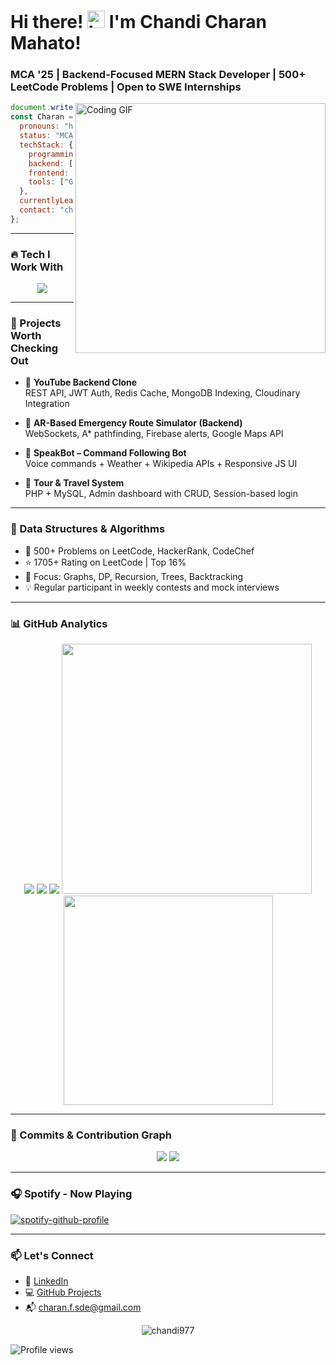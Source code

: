 
# Hi there! <img src="https://user-images.githubusercontent.com/1303154/88677602-1635ba80-d120-11ea-84d8-d263ba5fc3c0.gif" width="28px" alt="hi"> I'm Chandi Charan Mahato!
### MCA '25 | Backend-Focused MERN Stack Developer | 500+ LeetCode Problems | Open to SWE Internships

<img align="right" src="https://github.com/Chandi977/Chandi977/assets/55855799/66bf7e51-ea3f-4522-b23d-f461c3ab0a4c" width="400" alt="Coding GIF" />

```js
document.write("Namaste _/\_");
const Charan = {
  pronouns: "he" | "his",
  status: "MCA Student & SWE Intern Aspirant",
  techStack: {
    programming: ["C", "C++", "Java", "JavaScript", "Python"],
    backend: ["Node.js", "Express.js", "MongoDB", "MySQL", "PHP", "Redis"],
    frontend: ["HTML", "CSS", "SASS", "JavaScript", "React.js"],
    tools: ["Git", "VS Code", "Postman", "WebSockets", "Firebase"],
  },
  currentlyLearning: ["MERN Stack", "System Design", "Cloud Deployment"],
  contact: "charan.f.sde@gmail.com",
};
```

---

### 🔥 Tech I Work With
<p align="center"> 
  <img src="https://skillicons.dev/icons?i=js,nodejs,express,react,mongodb,mysql,php,html,css,git,cpp,java,firebase,tailwind,redis" />
</p>

---

### 🚀 Projects Worth Checking Out

- 🔹 **YouTube Backend Clone**  
  REST API, JWT Auth, Redis Cache, MongoDB Indexing, Cloudinary Integration

- 🔹 **AR-Based Emergency Route Simulator (Backend)**  
  WebSockets, A* pathfinding, Firebase alerts, Google Maps API

- 🔹 **SpeakBot – Command Following Bot**  
  Voice commands + Weather + Wikipedia APIs + Responsive JS UI

- 🔹 **Tour & Travel System**  
  PHP + MySQL, Admin dashboard with CRUD, Session-based login

---

### 🧠 Data Structures & Algorithms

- 📌 500+ Problems on LeetCode, HackerRank, CodeChef  
- ⭐ 1705+ Rating on LeetCode | Top 16%  
- 🎯 Focus: Graphs, DP, Recursion, Trees, Backtracking  
- 💡 Regular participant in weekly contests and mock interviews

---

### 📊 GitHub Analytics

<p align="center"> 
  <img src="https://github-profile-summary-cards.vercel.app/api/cards/repos-per-language?username=Chandi977&theme=nord_dark">
  <img src="https://github-profile-summary-cards.vercel.app/api/cards/most-commit-language?username=Chandi977&theme=nord_dark" >
  <img src="https://github-profile-trophy.vercel.app/?username=Chandi977&theme=darkhub">
  <img src="https://github-readme-stats.vercel.app/api?username=Chandi977&theme=blue-green&show_icons=true&count_private=true" width="400">
  <img src="https://github-readme-stats.vercel.app/api/top-langs/?username=Chandi977&theme=chartreuse-dark&layout=compact" width="335">
</p>

---

### 🔁 Commits & Contribution Graph

<p align="center"> 
  <img src="https://github-readme-streak-stats.herokuapp.com/?user=Chandi977&theme=radical">
  <img src="https://github-profile-graph.vercel.app/api?username=Chandi977&theme=react-dark&hide_border=true">
</p>

---

### 🎧 Spotify - Now Playing

[![spotify-github-profile](https://spotify-github-profile.vercel.app/api/view?uid=31on7z2tmzeehsn33pnw755mvbxe&cover_image=true&theme=novatorem&show_offline=false&background_color=0d0c0c&interchange=false&bar_color=53b14f&bar_color_cover=false)](https://open.spotify.com/user/31on7z2tmzeehsn33pnw755mvbxe)

---

### 📫 Let's Connect

- 🔗 [LinkedIn](https://www.linkedin.com/in/chandi-charan-mahato-3631a7178/)
- 💻 [GitHub Projects](https://github.com/Chandi977)
- 📬 charan.f.sde@gmail.com

<p align="center"> 
  <img src="https://komarev.com/ghpvc/?username=Chandi977&label=Profile%20views&color=0e75b6&style=flat" alt="chandi977" />
</p>

![Profile views](https://profile-counter.glitch.me/Chandi977/count.svg)
